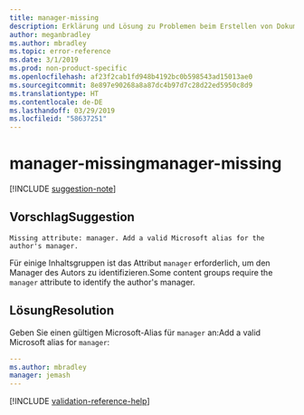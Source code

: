 ```yaml
---
title: manager-missing
description: Erklärung und Lösung zu Problemen beim Erstellen von Dokumentationsartikeln – manager-missing
author: meganbradley
ms.author: mbradley
ms.topic: error-reference
ms.date: 3/1/2019
ms.prod: non-product-specific
ms.openlocfilehash: af23f2cab1fd948b4192bc0b598543ad15013ae0
ms.sourcegitcommit: 8e897e90268a8a87dc4b97d7c28d22ed5950c8d9
ms.translationtype: HT
ms.contentlocale: de-DE
ms.lasthandoff: 03/29/2019
ms.locfileid: "58637251"
---
```

# <a name="manager-missing"></a><span data-ttu-id="ac5bc-103">manager-missing</span><span class="sxs-lookup"><span data-stu-id="ac5bc-103">manager-missing</span></span>

[!INCLUDE [suggestion-note](includes/suggestion-note.md)]

## <a name="suggestion"></a><span data-ttu-id="ac5bc-104">Vorschlag</span><span class="sxs-lookup"><span data-stu-id="ac5bc-104">Suggestion</span></span>

`Missing attribute: manager. Add a valid Microsoft alias for the author's manager.`

<span data-ttu-id="ac5bc-105">Für einige Inhaltsgruppen ist das Attribut `manager` erforderlich, um den Manager des Autors zu identifizieren.</span><span class="sxs-lookup"><span data-stu-id="ac5bc-105">Some content groups require the `manager` attribute to identify the author's manager.</span></span>

## <a name="resolution"></a><span data-ttu-id="ac5bc-106">Lösung</span><span class="sxs-lookup"><span data-stu-id="ac5bc-106">Resolution</span></span>

<span data-ttu-id="ac5bc-107">Geben Sie einen gültigen Microsoft-Alias für `manager` an:</span><span class="sxs-lookup"><span data-stu-id="ac5bc-107">Add a valid Microsoft alias for `manager`:</span></span>

```yml
---
ms.author: mbradley
manager: jemash
---
```

<!--make sure to add this file to your includes folder and verify the path-->
[!INCLUDE [validation-reference-help](includes/validation-reference-help.md)]
